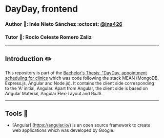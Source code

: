 # DayDay, frontend

### Author :bust_in_silhouette:: Inés Nieto Sánchez :octocat: [@ins426](https://github.com/ins426)
### Tutor :bust_in_silhouette:: Rocío Celeste Romero Zaliz
___
## Introduction ✏️
This repository is part of the [Bachelor's Thesis: "DayDay, appointment scheduling for clinics](https://github.com/ins426/TFG) which was code following the stack MEAN (MongoDB, Express.js, Angular and Node.js). It contains the client side corresponding to the 'A' initial, Angular. Apart from Angular, the client side is based on Angular Material, Angular Flex-Layout and RxJS.
___
## Tools 🧰
- [Angular] (https://angular.io/) is an open source framework to create web applications which was developed by Google.
